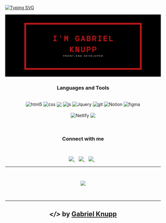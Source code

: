 <a href="https://git.io/typing-svg"><img src="https://readme-typing-svg.demolab.com?font=Ubuntu+mono&weight=700&size=60&pause=1000&color=BA1718&background=000000&center=true&vCenter=true&width=1000&height=51&lines=Hello+There+!+;Welcome+to+my+profile" alt="Typing SVG" /></a>

<img src="1.png" width="1000">
     
<h3 align="center">Languages and Tools</h3>
<br>
<div align="center">
  <img align="center" alt="html5" src="https://img.shields.io/badge/HTML5-E34F26?style=for-the-badge&logo=html5&logoColor=white" />
  <img align="center" alt="css" src="https://img.shields.io/badge/CSS3-1572B6?style=for-the-badge&logo=css3&logoColor=white" />
  <img align="center" src="https://img.shields.io/badge/Bootstrap-563D7C?style=for-the-badge&logo=bootstrap&logoColor=white" />
  <img align="center" alt="js" src="https://img.shields.io/badge/JavaScript-F7DF1E?style=for-the-badge&logo=javascript&logoColor=black" />
     <img align="center" alt="Jquery" src="https://img.shields.io/badge/jQuery-38B2AC?style=for-the-badge&logo=jquery&logoColor=white" />
  <img align="center" alt="git" src="https://img.shields.io/badge/Git-20232A?style=for-the-badge&logo=git&logoColor=white" />
  <img align="center" alt="Notion" src="https://img.shields.io/badge/Notion-000000?style=for-the-badge&logo=notion&logoColor=white" />
  <img align="center" alt="figma" src="https://img.shields.io/badge/Figma-161637?style=for-the-badge&logo=figma&logoColor=white" /><br><br>
     <img align="center" alt="Netlify" src="https://img.shields.io/badge/Netlify-430098?style=for-the-badge&logo=netlify&logoColor=white" />
     <img align="center" src="https://img.shields.io/badge/Visual_Studio_Code-0078D4?style=for-the-badge&logo=visual%20studio%20code&logoColor=white" />
</div><br>
<br>
<h3 align="center">Connect with me</h3>
<br>
<p align='center'>
  
  <a href="https://www.linkedin.com/in/gabriel-knupp/">
    <img src="https://img.shields.io/badge/linkedin-%230077B5.svg?&style=for-the-badge&logo=linkedin&logoColor=white" />
  </a>&nbsp;&nbsp;
  <a href="https://www.instagram.com/gabrielknpp/">
    <img src="https://img.shields.io/badge/instagram-%23E4405F.svg?&style=for-the-badge&logo=instagram&logoColor=white" />
  </a>&nbsp;&nbsp;
   <a href="https://discord.gg/hCTcY5es"> 
    <img src="https://img.shields.io/badge/Discord-5865F2?style=for-the-badge&logo=discord&logoColor=white" />
  </a>&nbsp;&nbsp;  
 
  
</p>
<hr>
<br>
<p align="center"> <img src="https://github-readme-stats.vercel.app/api?username=gknpp23&show_icons=true&text_color=ffffff&bg_color=000000&theme=shadow_red&locale=en">


<br><hr>
<h2 align="center"> <em>&lt;/&gt;</em>  by <a href=https://github.com/gknpp23" target="_blank">Gabriel Knupp</a> </h2>
